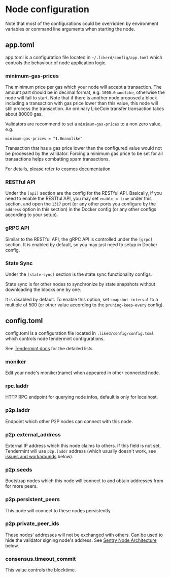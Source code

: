 # Node configuration

Note that most of the configurations could be overridden by environment variables or command line arguments when starting the node.

## app.toml

app.toml is a configuration file located in `~/.likerd/config/app.toml` which controls the behaviour of node application logic.

### minimum-gas-prices

The minimum price per gas which your node will accept a transaction. The amount part should be in decimal format, e.g. `1000.0nanolike`, otherwise the node will fail to start. Note that if there is another node proposed a block including a transaction with gas price lower than this value, this node will still process the transaction. An ordinary LikeCoin transfer transaction takes about 80000 gas.

Validators are recommend to set a `minimum-gas-prices` to a non zero value,  e.g. 

```
minimum-gas-prices = "1.0nanolike"
```

Transaction that has a gas price lower than the configured value would not be processed by the validator. Forcing a minimum gas price to be set for all transactions helps combatting spam transactions.

For details, please refer to [cosmos documentation](https://docs.cosmos.network/v0.39/modules/auth/01\_concepts.html)

### RESTful API

Under the `[api]` section are the config for the RESTful API. Basically, if you need to enable the RESTful API, you may set `enable = true` under this section, and open the `1317` port (or any other ports you configure by the `address` option in this section) in the Docker config (or any other configs  according to your setup).

### gRPC API

Similar to the RESTful API, the gRPC API is controlled under the `[grpc]` section. It is enabled by default, so you may just need to setup in Docker config.

### State Sync

Under the `[state-sync]` section is the state sync functionality configs.

State sync is for other nodes to synchronize by state snapshots without downloading the blocks one by one.

It is disabled by default. To enable this option, set `snapshot-interval` to a multiple of 500 (or other value according to the `pruning-keep-every` config).

## config.toml

config.toml is a configuration file located in `.liked/config/config.toml` which controls node tendermint configurations.

See [Tendermint docs](https://tendermint.com/docs/tendermint-core/configuration.html) for the detailed lists.

### moniker

Edit your node's moniker(name) when appeared in other connected node.

### rpc.laddr

HTTP RPC endpoint for querying node infos, default is only for localhost.

### p2p.laddr

Endpoint which other P2P nodes can connect with this node.

### p2p.external_address

External IP address which this node claims to others. If this field is not set, Tendermint will use `p2p.laddr` address (which usually doesn't work, see [issues and workarounds](https://github.com/likecoin/likecoin-chain/wiki/LikeCoin-Chain-Validator-101-\(Technical-Part\)#ip-address-exchange) below).

### p2p.seeds

Bootstrap nodes which this node will connect to and obtain addresses from for more peers.

### p2p.persistent_peers

 This node will connect to these nodes persistently.

### p2p.private_peer_ids

These nodes' addresses will not be exchanged with others. Can be used to hide the validator signing node's address. See [Sentry Node Architecture](https://github.com/likecoin/likecoin-chain/wiki/LikeCoin-Chain-Validator-101-\(Technical-Part\)#sentry-node-architecture) below.

### consensus.timeout_commit

This value controls the blocktime.

